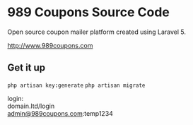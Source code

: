 <h1>989 Coupons Source Code</h1>
<p>Open source coupon mailer platform created using Laravel 5.</p>
<a href="http://www.989coupons.com">http://www.989coupons.com</a>

<h2>Get it up</h2>
<code>php artisan key:generate</code>
<code>php artisan migrate</code>

login:<br />
domain.ltd/login<br />
admin@989coupons.com:temp1234
